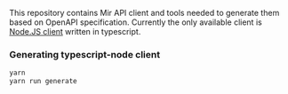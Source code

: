 This repository contains Mir API client and tools needed to generate them based on OpenAPI specification.
Currently the only available client is [Node.JS client]('./typescript-node') written in typescript.

### Generating typescript-node client

```bash
yarn
yarn run generate
```
